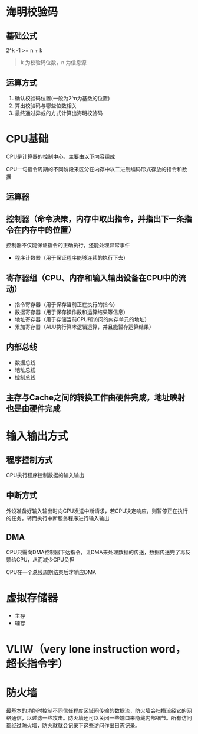 # 海明校验码

## 基础公式

2^k -1 >= n + k
> k 为校验码位数，n 为信息源

## 运算方式

1. 确认校验码位置(一般为2^n为基数的位置)
2. 算出校验码与哪些位数相关
3. 最终通过异或的方式计算出海明校验码

# CPU基础
CPU是计算器的控制中心，主要由以下内容组成

CPU一句指令周期的不同阶段来区分在内存中以二进制编码形式存放的指令和数据
## 运算器

## 控制器（命令决策，内存中取出指令，并指出下一条指令在内存中的位置）
控制器不仅能保证指令的正确执行，还能处理异常事件
- 程序计数器（用于保证程序能够连续的执行下去）

  
## 寄存器组（CPU、内存和输入输出设备在CPU中的流动）
- 指令寄存器（用于保存当前正在执行的指令）
- 数据寄存器（用于保存操作数和运算结果等信息）
- 地址寄存器（用于存储当前CPU所访问的内存单元的地址）
- 累加寄存器（ALU执行算术逻辑运算，并且能暂存运算结果）

## 内部总线
- 数据总线
- 地址总线
- 控制总线

## 主存与Cache之间的转换工作由**硬件**完成，地址映射也是由**硬件**完成

# 输入输出方式

## 程序控制方式
CPU执行程序控制数据的输入输出
## 中断方式
外设准备好输入输出时向CPU发送中断请求，若CPU决定响应，则暂停正在执行的任务，转而执行中断服务程序进行输入输出
## DMA
CPU只需向DMA控制器下达指令，让DMA来处理数据的传送，数据传送完了再反馈给CPU，从而减少CPU负担

CPU在一个总线周期结束后才响应DMA

# 虚拟存储器

- 主存
- 辅存

# VLIW（very lone instruction word，超长指令字）

# 防火墙

最基本的功能时控制不同信任程度区域间传输的数据流，防火墙会扫描流经它的网络通信，以过滤一些攻击。防火墙还可以关闭一些端口来隐藏内部细节。所有访问都经过防火墙，防火就就会记录下这些访问作出日志记录。